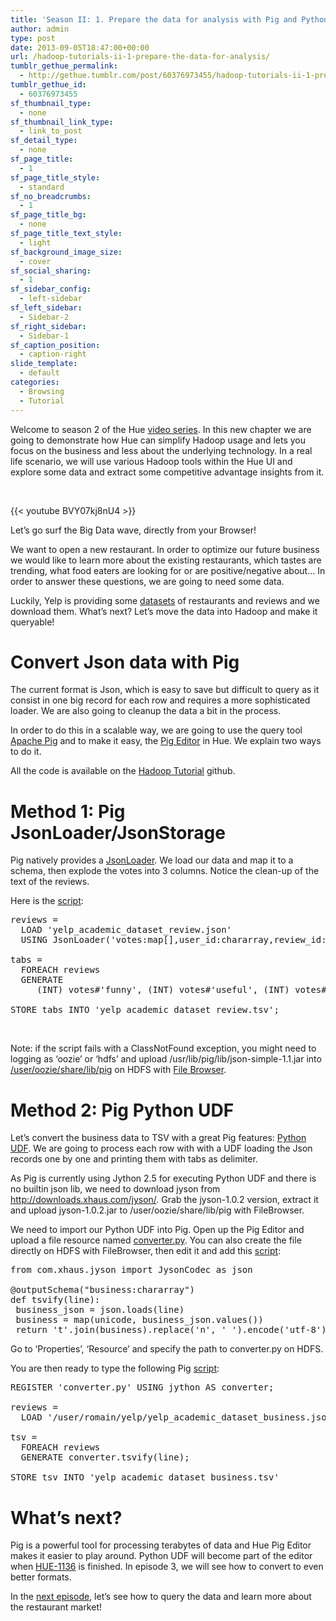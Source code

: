 ```yaml
---
title: 'Season II: 1. Prepare the data for analysis with Pig and Python UDF'
author: admin
type: post
date: 2013-09-05T18:47:00+00:00
url: /hadoop-tutorials-ii-1-prepare-the-data-for-analysis/
tumblr_gethue_permalink:
  - http://gethue.tumblr.com/post/60376973455/hadoop-tutorials-ii-1-prepare-the-data-for-analysis
tumblr_gethue_id:
  - 60376973455
sf_thumbnail_type:
  - none
sf_thumbnail_link_type:
  - link_to_post
sf_detail_type:
  - none
sf_page_title:
  - 1
sf_page_title_style:
  - standard
sf_no_breadcrumbs:
  - 1
sf_page_title_bg:
  - none
sf_page_title_text_style:
  - light
sf_background_image_size:
  - cover
sf_social_sharing:
  - 1
sf_sidebar_config:
  - left-sidebar
sf_left_sidebar:
  - Sidebar-2
sf_right_sidebar:
  - Sidebar-1
sf_caption_position:
  - caption-right
slide_template:
  - default
categories:
  - Browsing
  - Tutorial
---
```


<p id="docs-internal-guid-503f040f-ef67-4b6f-ee8d-c485a06d2c9b">
  Welcome to season 2 of the Hue <a href="https://gethue.com/category/full-tutorial/">video series</a>. In this new chapter we are going to demonstrate how Hue can simplify Hadoop usage and lets you focus on the business and less about the underlying technology. In a real life scenario, we will use various Hadoop tools within the Hue UI and explore some data and extract some competitive advantage insights from it.
</p>

&nbsp;

{{< youtube BVY07kj8nU4 >}}

Let’s go surf the Big Data wave, directly from your Browser!

We want to open a new restaurant. In order to optimize our future business we would like to learn more about the existing restaurants, which tastes are trending, what food eaters are looking for or are positive/negative about… In order to answer these questions, we are going to need some data.

Luckily, Yelp is providing some [datasets][1] of restaurants and reviews and we download them. What’s next? Let’s move the data into Hadoop and make it queryable!

# Convert Json data with Pig

The current format is Json, which is easy to save but difficult to query as it consist in one big record for each row and requires a more sophisticated loader. We are also going to cleanup the data a bit in the process.

In order to do this in a scalable way, we are going to use the query tool [Apache Pig][2] and to make it easy, the [Pig Editor][3] in Hue. We explain two ways to do it.

All the code is available on the [Hadoop Tutorial][4] github.

# Method 1: Pig JsonLoader/JsonStorage

Pig natively provides a [JsonLoader][5]. We load our data and map it to a schema, then explode the votes into 3 columns. Notice the clean-up of the text of the reviews.

Here is the [script][6]:

<pre class="code">reviews =
  LOAD 'yelp_academic_dataset_review.json'
  USING JsonLoader('votes:map[],user_id:chararray,review_id:chararray,stars:int,date:chararray,text:chararray,type:chararray,business_id:chararray');

tabs =
  FOREACH reviews
  GENERATE
     (INT) votes#'funny', (INT) votes#'useful', (INT) votes#'cool', user_id, review_id, stars, REPLACE(REPLACE(text, 'n', ''), 't', ''), date, type, business_id;

STORE tabs INTO 'yelp_academic_dataset_review.tsv';</pre>

&nbsp;

Note: if the script fails with a ClassNotFound exception, you might need to logging as ‘oozie’ or ‘hdfs’ and upload /usr/lib/pig/lib/json-simple-1.1.jar into [/user/oozie/share/lib/pig][7] on HDFS with [File Browser][8].

# Method 2: Pig Python UDF

Let’s convert the business data to TSV with a great Pig features: [Python UDF][9]. We are going to process each row with with a UDF loading the Json records one by one and printing them with tabs as delimiter.

As Pig is currently using Jython 2.5 for executing Python UDF and there is no builtin json lib, we need to download jyson from <http://downloads.xhaus.com/jyson/>. Grab the jyson-1.0.2 version, extract it and upload jyson-1.0.2.jar to /user/oozie/share/lib/pig with FileBrowser.

We need to import our Python UDF into Pig. Open up the Pig Editor and upload a file resource named [converter.py][10]. You can also create the file directly on HDFS with FileBrowser, then edit it and add this [script][6]:

<pre class="code">from com.xhaus.jyson import JysonCodec as json

@outputSchema("business:chararray")
def tsvify(line):
 business_json = json.loads(line)
 business = map(unicode, business_json.values())
 return 't'.join(business).replace('n', ' ').encode('utf-8')</pre>

Go to ‘Properties’, ‘Resource’ and specify the path to converter.py on HDFS.

You are then ready to type the following Pig [script][11]:

<pre class="code">REGISTER 'converter.py' USING jython AS converter;

reviews =
  LOAD '/user/romain/yelp/yelp_academic_dataset_business.json' AS (line:CHARARRAY);

tsv =
  FOREACH reviews
  GENERATE converter.tsvify(line);

STORE tsv INTO 'yelp_academic_dataset_business.tsv'</pre>

#

# What’s next?

Pig is a powerful tool for processing terabytes of data and Hue Pig Editor makes it easier to play around. Python UDF will become part of the editor when [HUE-1136][12] is finished. In episode 3, we will see how to convert to even better formats.

In the [next episode][13], let’s see how to query the data and learn more about the restaurant market!

[1]: http://www.yelp.com/dataset_challenge/
[2]: http://pig.apache.org/
[3]: http://gethue.tumblr.com/post/51559235973/tutorial-apache-pig-editor-in-hue-2-3
[4]: https://github.com/romainr/hadoop-tutorials-examples
[5]: http://pig.apache.org/docs/r0.11.1/func.html#jsonloadstore
[6]: https://github.com/romainr/hadoop-tutorials-examples/blob/master/pig-json-python-udf/clean_json.pig
[7]: http://127.0.0.1:8888/filebrowser/#/user/oozie/share/lib/pig
[8]: http://gethue.tumblr.com/post/48706244836/demo-hdfs-file-operations-made-easy-with-hue
[9]: http://pig.apache.org/docs/r0.11.1/udf.html#python-udfs
[10]: https://github.com/romainr/hadoop-tutorials-examples/blob/master/pig-json-python-udf/converter.py
[11]: https://github.com/romainr/hadoop-tutorials-examples/blob/master/pig-json-python-udf/python_udf.pig
[12]: https://issues.cloudera.org/browse/HUE-1136
[13]: https://gethue.com/hadoop-tutorials-ii-2-execute-hive-queries-and/ 'Season II: 2. Execute Hive queries and schedule them with Oozie'
